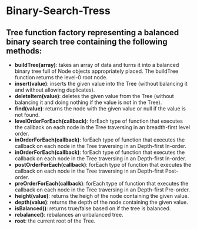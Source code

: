 # Binary-Search-Tress

## Tree function factory representing a balanced binary search tree containing the following methods:
- **buildTree(array)**: takes an array of data and turns it into a balanced binary tree full of Node objects appropriately placed. The buildTree function returns the level-0 root node.
- **insert(value)**: inserts the given value into the Tree (without balancing it and without allowing duplicates).
- **deleteItem(value)**: deletes the given value from the Tree (without balancing it and doing nothing if the value is not in the Tree).
- **find(value)**: returns the node with the given value or null if the value is not found.
- **levelOrderForEach(callback)**: forEach type of function that executes the callback on each node in the Tree traversing in an breadth-first level order.
- **inOrderForEach(callback)**: forEach type of function that executes the callback on each node in the Tree traversing in an Depth-first In-order.
- **inOrderForEach(callback)**: forEach type of function that executes the callback on each node in the Tree traversing in an Depth-first In-order.
- **postOrderForEach(callback)**: forEach type of function that executes the callback on each node in the Tree traversing in an Depth-first Post-order.
- **preOrderForEach(callback)**: forEach type of function that executes the callback on each node in the Tree traversing in an Depth-first Pre-order.
- **height(value)**: returns the heigh of the node containing the given value.
- **depth(value)**: returns the depth of the node containing the given value.
- **isBalanced()**: returns true/false based on if the tree is balanced.
- **rebalance()**: rebalances an unbalanced tree.
- **root**: the current root of the Tree.